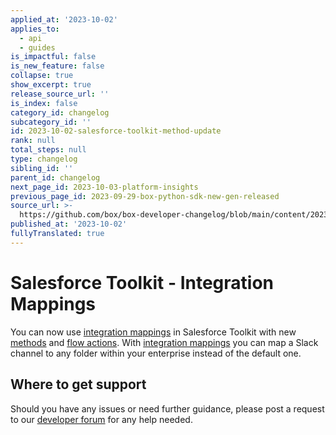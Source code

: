 ```yaml
---
applied_at: '2023-10-02'
applies_to:
  - api
  - guides
is_impactful: false
is_new_feature: false
collapse: true
show_excerpt: true
release_source_url: ''
is_index: false
category_id: changelog
subcategory_id: ''
id: 2023-10-02-salesforce-toolkit-method-update
rank: null
total_steps: null
type: changelog
sibling_id: ''
parent_id: changelog
next_page_id: 2023-10-03-platform-insights
previous_page_id: 2023-09-29-box-python-sdk-new-gen-released
source_url: >-
  https://github.com/box/box-developer-changelog/blob/main/content/2023/10-02-salesforce-toolkit-method-update.md
published_at: '2023-10-02'
fullyTranslated: true
---
```

# Salesforce Toolkit - Integration Mappings

You can now use [integration mappings][1] in Salesforce Toolkit with new [methods][2] and [flow actions][3].
With [integration mappings][4] you can map a Slack channel to any folder within your enterprise instead of the default one.

<!-- more -->

## Where to get support

Should you have any issues or need further guidance, please post a request to
our [developer forum][5] for any help needed.

[1]: g://integration-mappings/slack-mappings

[2]: g://tooling/salesforce-toolkit/methods/#salesforce_and_slack

[3]: g://tooling/salesforce-toolkit/flow-actions

[4]: r://integration-mappings

[5]: https://forum.box.com/
